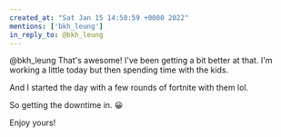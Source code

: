 ```yaml
---
created_at: "Sat Jan 15 14:50:59 +0000 2022"
mentions: ['bkh_leung']
in_reply_to: @bkh_leung
---
```


@bkh_leung That's awesome! I've been getting a bit better at that. I'm working a little today but then spending time with the kids. 

And I started the day with a few rounds of fortnite with them lol.

So getting the downtime in. 😀

Enjoy yours!